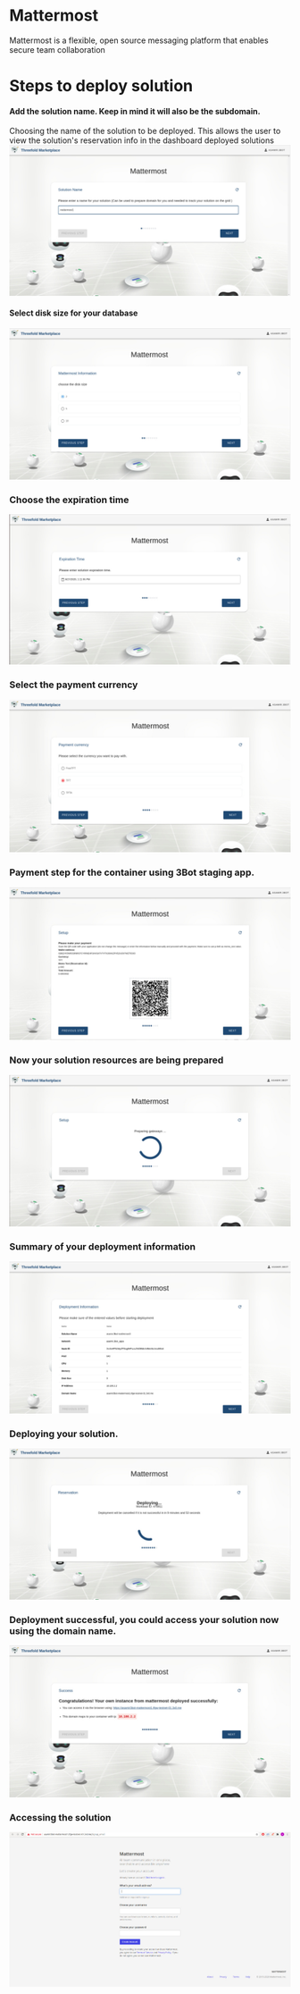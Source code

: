 # Mattermost
Mattermost is a flexible, open source messaging platform that enables secure team collaboration

# Steps to deploy solution

#### Add the solution name. Keep in mind it will also be the subdomain.
Choosing the name of the solution to be deployed. This allows the user to view the solution's reservation info in the dashboard deployed solutions
![](img/mattermost_1.jpg)

#### Select disk size for your database
![](img/mattermost_2.jpg)

### Choose the expiration time
![](img/mattermost_3.jpg)

### Select the payment currency
![](img/mattermost_4.jpg)

### Payment step for the container using 3Bot staging app.
![](img/mattermost_5.jpg)

### Now your solution resources are being prepared
![](img/mattermost_6.jpg)

### Summary of your deployment information
![](img/mattermost_7.jpg)

### Deploying your solution.
![](img/mattermost_8.jpg)

### Deployment successful, you could access your solution now using the domain name.
![](img/mattermost_9.jpg)

### Accessing the solution
![](img/mattermost_10.jpg)
